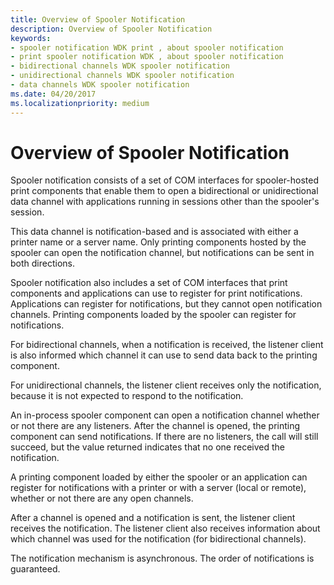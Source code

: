 ```yaml
---
title: Overview of Spooler Notification
description: Overview of Spooler Notification
keywords:
- spooler notification WDK print , about spooler notification
- print spooler notification WDK , about spooler notification
- bidirectional channels WDK spooler notification
- unidirectional channels WDK spooler notification
- data channels WDK spooler notification
ms.date: 04/20/2017
ms.localizationpriority: medium
---
```


# Overview of Spooler Notification





Spooler notification consists of a set of COM interfaces for spooler-hosted print components that enable them to open a bidirectional or unidirectional data channel with applications running in sessions other than the spooler's session.

This data channel is notification-based and is associated with either a printer name or a server name. Only printing components hosted by the spooler can open the notification channel, but notifications can be sent in both directions.

Spooler notification also includes a set of COM interfaces that print components and applications can use to register for print notifications. Applications can register for notifications, but they cannot open notification channels. Printing components loaded by the spooler can register for notifications.

For bidirectional channels, when a notification is received, the listener client is also informed which channel it can use to send data back to the printing component.

For unidirectional channels, the listener client receives only the notification, because it is not expected to respond to the notification.

An in-process spooler component can open a notification channel whether or not there are any listeners. After the channel is opened, the printing component can send notifications. If there are no listeners, the call will still succeed, but the value returned indicates that no one received the notification.

A printing component loaded by either the spooler or an application can register for notifications with a printer or with a server (local or remote), whether or not there are any open channels.

After a channel is opened and a notification is sent, the listener client receives the notification. The listener client also receives information about which channel was used for the notification (for bidirectional channels).

The notification mechanism is asynchronous. The order of notifications is guaranteed.

 

 




